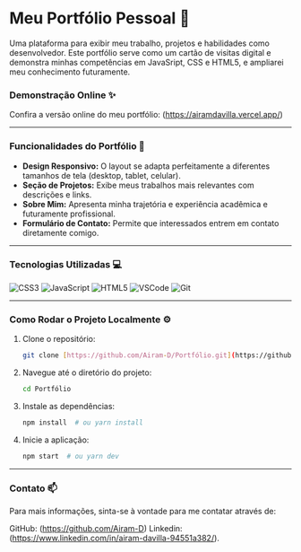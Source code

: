 # Meu Portfólio Pessoal 💼

Uma plataforma para exibir meu trabalho, projetos e habilidades como desenvolvedor. Este portfólio serve como um cartão de visitas digital e demonstra minhas competências em JavaSript, CSS e HTML5, e ampliarei meu conhecimento futuramente.

### Demonstração Online ✨

Confira a versão online do meu portfólio: (https://airamdavilla.vercel.app/)

---

### Funcionalidades do Portfólio 🚀

* **Design Responsivo:** O layout se adapta perfeitamente a diferentes tamanhos de tela (desktop, tablet, celular).
* **Seção de Projetos:** Exibe meus trabalhos mais relevantes com descrições e links.
* **Sobre Mim:** Apresenta minha trajetória e experiência acadêmica e futuramente profissional.
* **Formulário de Contato:** Permite que interessados entrem em contato diretamente comigo.

---

### Tecnologias Utilizadas 💻

![CSS3](https://img.shields.io/badge/CSS3-1572B6?style=for-the-badge&logo=css3&logoColor=white)
![JavaScript](https://img.shields.io/badge/JavaScript-F7DF1E?style=for-the-badge&logo=javascript&logoColor=black)
![HTML5](https://img.shields.io/badge/HTML5-E34F26?style=for-the-badge&logo=html5&logoColor=white)
![VSCode](https://img.shields.io/badge/VSCode-007ACC?style=for-the-badge&logo=visual-studio-code&logoColor=white)
![Git](https://img.shields.io/badge/Git-F05032?style=for-the-badge&logo=git&logoColor=white)

---

### Como Rodar o Projeto Localmente ⚙️

1.  Clone o repositório:
    ```bash
    git clone [https://github.com/Airam-D/Portfólio.git](https://github.com/Airam-D/Portfólio.git)
    ```
2.  Navegue até o diretório do projeto:
    ```bash
    cd Portfólio
    ```
3.  Instale as dependências:
    ```bash
    npm install  # ou yarn install
    ```
4.  Inicie a aplicação:
    ```bash
    npm start  # ou yarn dev
    ```

---

### Contato 📫

Para mais informações, sinta-se à vontade para me contatar através de: 

GitHub: (https://github.com/Airam-D)
Linkedin: (https://www.linkedin.com/in/airam-davilla-94551a382/).
